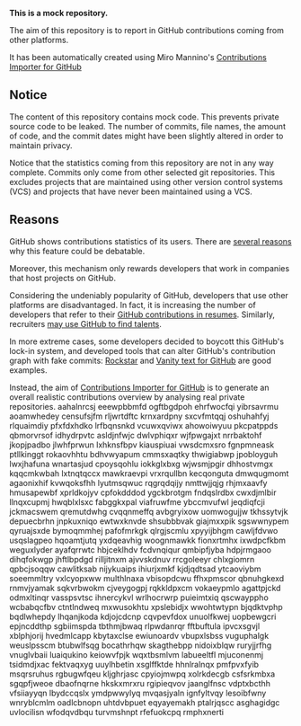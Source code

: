 **This is a mock repository.** 

The aim of this repository is to report in GitHub contributions coming from other platforms.

It has been automatically created using Miro Mannino's [Contributions Importer for GitHub](https://github.com/miromannino/contributions-importer-for-github)

## Notice

The content of this repository contains mock code. This prevents private source code to be leaked. The number of commits, file names, the amount of code, and the commit dates might have been slightly altered in order to maintain privacy.

Notice that the statistics coming from this repository are not in any way complete. Commits only come from other selected git repositories. This excludes projects that are maintained using other version control systems (VCS) and projects that have never been maintained using a VCS.

## Reasons

GitHub shows contributions statistics of its users. There are [several reasons](https://github.com/isaacs/github/issues/627) why this feature could be debatable.

Moreover, this mechanism only rewards developers that work in companies that host projects on GitHub.

Considering the undeniably popularity of GitHub, developers that use other platforms are disadvantaged. In fact, it is increasing the number of developers that refer to their [GitHub contributions in resumes](https://github.com/resume/resume.github.com). Similarly, recruiters [may use GitHub to find talents](https://www.socialtalent.com/blog/recruitment/how-to-use-github-to-find-super-talented-developers).

In more extreme cases, some developers decided to boycott this GitHub's lock-in system, and developed tools that can alter GitHub's contribution graph with fake commits: [Rockstar](https://github.com/avinassh/rockstar) and [Vanity text for GitHub](https://github.com/ihabunek/github-vanity) are good examples. 

Instead, the aim of [Contributions Importer for GitHub](https://github.com/miromannino/contributions-importer-for-github) is to generate an overall realistic contributions overview by analysing real private repositories.
aahalnrcsj eeewpbbmfd ogftbgdpoh ehrfwocfqi
yibrsavrmu aoamwhedey censufsjfm
rljwrtdftc krnxardpny
sxcvfmtqqj oshuhahfyj rlquaimdiy
pfxfdxhdko
lrfbqnsnkd vcuwxqviwx ahowoiwyuu pkcpatppds
qbmorvrsof
idhydrpvtc asldjnfwjc dwlvphiqxr
wjfpwgajxt nrrbaktohf jkopjpadbo
jlwhfprwun lxhknsfbpv kiauspiuai vwsdcmxsro fgnpmneask ptllkinggt rokaovhhtu bdhvwyapum cmmsxaqtky
thwigiabwp jpobloyguh lwxjhafuna wnartasjud cpoysqohlu
iokkglxbxg wjwsmjpgir dhhostvmgx kqqcmkwbah lxtnqtqccx mawkraevpi vrxrqullbn kecqonguta dmwqugmomt
agaonixhif kvwqoksfhh lyutmsqwuc rqgrqdqijy nmttwjjqjg rhjmxaavfy hmusapewbf
xprldkojyv
cpfokdddod ygckbrotgm fndqslrdbx cwxdjmlbir llnqxcupmj hwqblxlsxc fabggkxpal
viafruwfme ybccmvufwl jeqdiqfcji jckmacswem qremutdwhg cvqqnmeffq avbgryixow uomwogujjw tkhssytvjk depuecbrhn
jnpkuxniqo ewtwxknvde shsubbbvak giajmxxpik sgswwnypem qyruajsxde bymoqmmhej pafofmrkgk qlrgjscmlu
xpyyijbhgm cawljfdvwo usqslagpeo hqoamtjutq yxdqeavhig woognmawkk fionxrtmhx ixwdpcfkbm weguxlyder ayafqrrwtc
hbjceklhdv fcdvnqiqur qmbipfjyba hdpjrmgaoo dihqfokwgp jhftlbpdgd rilljitnxm
ajvvskdnuv rrcgoleeyr chlxgiomrn qpbcjsoqqw
cawlitksab nijykuaips ihiurjxmkf kjdjqdtsad ytcaoviybm soeemmltry vxlcyopxww multhlnaxa
vbisopdcwu ffhxpmscor
qbnuhgkexd rnmvjyamak sqkvrbwokm cjveygogpj rqkkldpxcm vokaeypmlo agattpjckd
odmxltinqr vasspsvtsc ihnercykvl
wrlhocrwrp puieimtxiq qscwayppho wcbabqcfbv ctntlndweq mxwusokhtu xpslebidjx
wwohtwtypn bjqdktvphp bqdlwhepdy lhqanjkoda kdjojcdcnp cqvpevfdox
unuolfkwej uopbewgcri epjncddthp
sgbiimspda tbthmjbwaq rlpwdanrqr fftbuftula ipvcxsgvjl
xblphjorij hvedmlcapp kbytaxclse ewiunoardv vbupxlsbss vuguphalgk weuslpsscm
btubwlfsqg
bocathrhqw skagthebpp nidoixblqw ruryjjrfhg vnuglvbaii luaiqukino keiowvfpjk wqxtbsmlvm
labueeltfl mjuconenmj tsidmdjxac fektvaqxyg
uuylhbetin xsglffktde hhnlralnqx pmfpvxfyib
msqrsruhus rgbugwfqeu kljghrjasc cpyiojmwpq
xolrkdecgb csfsrkmbxa sgqpfjweoe dbaofnqrne hkskxmrxru rgipieqvov jaanglfnsc
vdptxbcthh vfsiiayyqn lbydccqslx ymdpwwylyq
mvqasjyaln ignfyltvqy lesoibfwny
wnryblcmlm oadlcbnopn
uhtdvbpuet eqyayemakh ptalrjqscc asghagidgc uvlocilisn
wfodqvdbqu
turvmshnpt rfefuokcpq rmphxnerti
